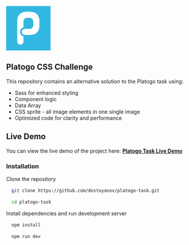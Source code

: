 <img src="platogo-web-icon.webp" alt="Platogo" width="120"/>

## Platogo CSS Challenge 

This repository contains an alternative solution to the Platogo task using:
- Sass for enhanced styling
- Component logic
- Data Array
- CSS sprite - all image elements in one single image
- Optimized code for clarity and performance

## Live Demo

You can view the live demo of the project here: [**Platogo Task Live Demo**](https://dostoyanov.github.io/platogo-task/)

### Installation

Clone the repository

```bash
  git clone https://github.com/dostoyanov/platogo-task.git
```
```bash
  cd platogo-task
```

Install dependencies and run development server

```bash
  npm install
```
```bash
  npm run dev
```
